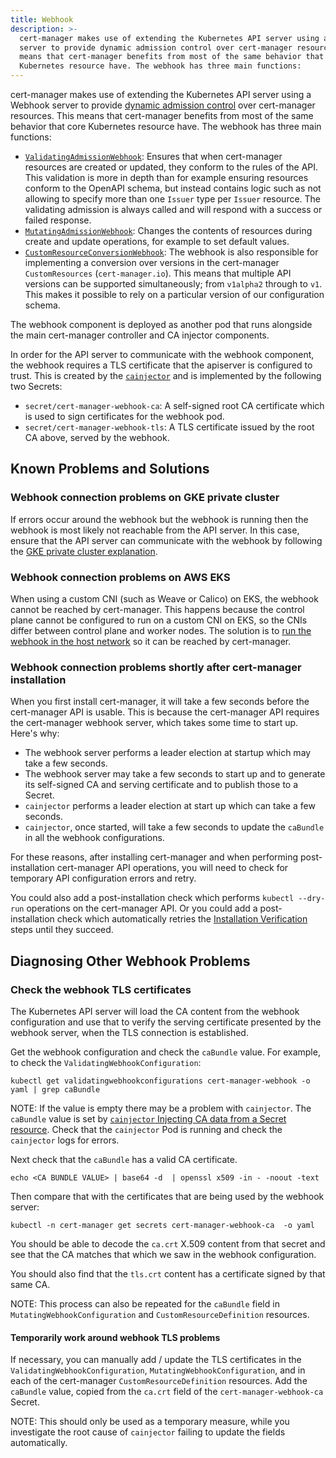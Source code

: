 ```yaml
---
title: Webhook
description: >-
  cert-manager makes use of extending the Kubernetes API server using a Webhook
  server to provide dynamic admission control over cert-manager resources. This
  means that cert-manager benefits from most of the same behavior that core
  Kubernetes resource have. The webhook has three main functions:
---
```


cert-manager makes use of extending the Kubernetes API server using a Webhook
server to provide
[dynamic admission control](https://kubernetes.io/docs/reference/access-authn-authz/extensible-admission-controllers/)
over cert-manager resources. This means that cert-manager benefits from most of
the same behavior that core Kubernetes resource have. The webhook has three main
functions:

- [`ValidatingAdmissionWebhook`](https://kubernetes.io/docs/reference/access-authn-authz/admission-controllers/#validatingadmissionwebhook):
  Ensures that when cert-manager resources are created or updated, they conform
  to the rules of the API. This validation is more in depth than for example
  ensuring resources conform to the OpenAPI schema, but instead contains logic
  such as not allowing to specify more than one `Issuer` type per `Issuer`
  resource. The validating admission is always called and will respond with a
  success or failed response.
- [`MutatingAdmissionWebhook`](https://kubernetes.io/docs/reference/access-authn-authz/admission-controllers/#mutatingadmissionwebhook):
  Changes the contents of resources during create and update operations, for
  example to set default values.
- [`CustomResourceConversionWebhook`](https://kubernetes.io/docs/tasks/extend-kubernetes/custom-resources/custom-resource-definition-versioning/#webhook-conversion):
  The webhook is also responsible for implementing a conversion over versions in
  the cert-manager `CustomResources` (`cert-manager.io`). This means that
  multiple API versions can be supported simultaneously; from `v1alpha2` through
  to `v1`. This makes it possible to rely on a particular version of our
  configuration schema.

The webhook component is deployed as another pod that runs alongside the main
cert-manager controller and CA injector components.

In order for the API server to communicate with the webhook component, the
webhook requires a TLS certificate that the apiserver is configured to trust.
This is created by the [`cainjector`](../ca-injector/) and is implemented by the
following two Secrets:

- `secret/cert-manager-webhook-ca`: A self-signed root CA certificate which is
  used to sign certificates for the webhook pod.
- `secret/cert-manager-webhook-tls`: A TLS certificate issued by the root CA
  above, served by the webhook.

## Known Problems and Solutions

### Webhook connection problems on GKE private cluster

If errors occur around the webhook but the webhook is running then the webhook
is most likely not reachable from the API server. In this case, ensure that the
API server can communicate with the webhook by following the
[GKE private cluster explanation](../../installation/compatibility/#gke).

### Webhook connection problems on AWS EKS

When using a custom CNI (such as Weave or Calico) on EKS, the webhook cannot be
reached by cert-manager. This happens because the control plane cannot be
configured to run on a custom CNI on EKS, so the CNIs differ between control
plane and worker nodes. The solution is to
[run the webhook in the host network](../../installation/compatibility/#aws-eks)
so it can be reached by cert-manager.

### Webhook connection problems shortly after cert-manager installation

When you first install cert-manager, it will take a few seconds before the
cert-manager API is usable. This is because the cert-manager API requires the
cert-manager webhook server, which takes some time to start up. Here's why:

- The webhook server performs a leader election at startup which may take a few
  seconds.
- The webhook server may take a few seconds to start up and to generate its
  self-signed CA and serving certificate and to publish those to a Secret.
- `cainjector` performs a leader election at start up which can take a few
  seconds.
- `cainjector`, once started, will take a few seconds to update the `caBundle`
  in all the webhook configurations.

For these reasons, after installing cert-manager and when performing
post-installation cert-manager API operations, you will need to check for
temporary API configuration errors and retry.

You could also add a post-installation check which performs `kubectl --dry-run`
operations on the cert-manager API. Or you could add a post-installation check
which automatically retries the
[Installation Verification](../../installation/verify/) steps until they
succeed.

## Diagnosing Other Webhook Problems

### Check the webhook TLS certificates

The Kubernetes API server will load the CA content from the webhook
configuration and use that to verify the serving certificate presented by the
webhook server, when the TLS connection is established.

Get the webhook configuration and check the `caBundle` value. For example, to
check the `ValidatingWebhookConfiguration`:

```
kubectl get validatingwebhookconfigurations cert-manager-webhook -o yaml | grep caBundle
```

NOTE: If the value is empty there may be a problem with `cainjector`. The
`caBundle` value is set by
[`cainjector` Injecting CA data from a Secret resource](../ca-injector/#injecting-ca-data-from-a-secret-resource).
Check that the `cainjector` Pod is running and check the `cainjector` logs for
errors.

Next check that the `caBundle` has a valid CA certificate.

```
echo <CA BUNDLE VALUE> | base64 -d  | openssl x509 -in - -noout -text
```

Then compare that with the certificates that are being used by the webhook
server:

```
kubectl -n cert-manager get secrets cert-manager-webhook-ca  -o yaml
```

You should be able to decode the `ca.crt` X.509 content from that secret and see
that the CA matches that which we saw in the webhook configuration.

You should also find that the `tls.crt` content has a certificate signed by that
same CA.

NOTE: This process can also be repeated for the `caBundle` field in
`MutatingWebhookConfiguration` and `CustomResourceDefinition` resources.

#### Temporarily work around webhook TLS problems

If necessary, you can manually add / update the TLS certificates in the
`ValidatingWebhookConfiguration`, `MutatingWebhookConfiguration`, and in each of
the cert-manager `CustomResourceDefinition` resources. Add the `caBundle` value,
copied from the `ca.crt` field of the `cert-manager-webhook-ca` Secret.

NOTE: This should only be used as a temporary measure, while you investigate the
root cause of `cainjector` failing to update the fields automatically.
